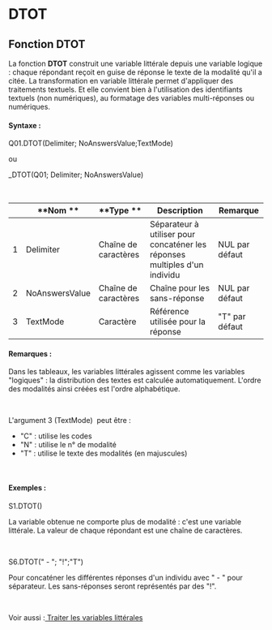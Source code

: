 # DTOT

## Fonction DTOT

La fonction **DTOT** construit une variable littérale depuis une variable logique : chaque répondant reçoit en guise de réponse le texte de la modalité qu'il a citée. La transformation en variable littérale permet d'appliquer des traitements textuels. Et elle convient bien à l'utilisation des identifiants textuels (non numériques), au formatage des variables multi-réponses ou numériques.

#### Syntaxe :&nbsp;

Q01.DTOT(Delimiter; NoAnswersValue;TextMode)

ou

\_DTOT(Q01; Delimiter; NoAnswersValue)

&nbsp;

| &nbsp; | **Nom ** | **Type ** | **Description** | **Remarque** |
| --- | --- | --- | --- | --- |
| &#49; | Delimiter | Chaîne de caractères | Séparateur à utiliser pour concaténer les réponses multiples d'un individu | NUL par défaut |
| &#50; | NoAnswersValue | Chaîne de caractères | Chaîne pour les sans-réponse | NUL par défaut |
| &#51; | TextMode | Caractère | Référence utilisée pour la réponse | "T" par défaut |


#### Remarques :

Dans les tableaux, les variables littérales agissent comme les variables "logiques" : la distribution des textes est calculée automatiquement. L'ordre des modalités ainsi créées est l'ordre alphabétique.

&nbsp;

L'argument 3 (TextMode)&nbsp; peut être :

* "C" : utilise les codes
* "N" : utilise le n° de modalité
* "T" : utilise le texte des modalités (en majuscules)

&nbsp;

#### Exemples :

S1.DTOT()

La variable obtenue ne comporte plus de modalité : c'est une variable littérale. La valeur de chaque répondant est une chaîne de caractères.

&nbsp;

S6.DTOT(" - "; "\!";"T")

Pour concaténer les différentes réponses d'un individu avec " - " pour séparateur. Les sans-réponses seront représentés par des "\!".

&nbsp;

Voir aussi :[ Traiter les variables littérales](<Traiterlesvariableslitterales.md>)
